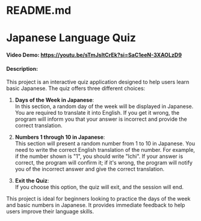 # README.md

# Japanese Language Quiz
#### Video Demo: https://youtu.be/sTmJsltCrEk?si=SaC1eeN-3XAOLzD9
#### Description:

This project is an interactive quiz application designed to help users learn basic Japanese. The quiz offers three different choices:

1. **Days of the Week in Japanese**:  
   In this section, a random day of the week will be displayed in Japanese. You are required to translate it into English. If you get it wrong, the program will inform you that your answer is incorrect and provide the correct translation.

2. **Numbers 1 through 10 in Japanese**:  
   This section will present a random number from 1 to 10 in Japanese. You need to write the correct English translation of the number. For example, if the number shown is "1", you should write "Ichi". If your answer is correct, the program will confirm it; if it's wrong, the program will notify you of the incorrect answer and give the correct translation.

3. **Exit the Quiz**:  
   If you choose this option, the quiz will exit, and the session will end.

This project is ideal for beginners looking to practice the days of the week and basic numbers in Japanese. It provides immediate feedback to help users improve their language skills.

